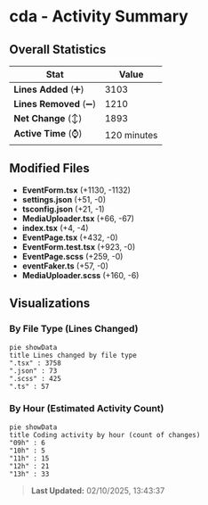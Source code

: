# cda - Activity Summary 

## Overall Statistics

| Stat                   | Value                                                             |
| ---------------------- | ----------------------------------------------------------------- |
| **Lines Added** (➕)   | 3103                                          |
| **Lines Removed** (➖) | 1210                                        |
| **Net Change** (↕)    | 1893                |
| **Active Time** (⌚)   | 120 minutes |


## Modified Files
- **EventForm.tsx** (+1130, -1132)
- **settings.json** (+51, -0)
- **tsconfig.json** (+21, -1)
- **MediaUploader.tsx** (+66, -67)
- **index.tsx** (+4, -4)
- **EventPage.tsx** (+432, -0)
- **EventForm.test.tsx** (+923, -0)
- **EventPage.scss** (+259, -0)
- **eventFaker.ts** (+57, -0)
- **MediaUploader.scss** (+160, -6)

## Visualizations

### By File Type (Lines Changed)

```mermaid
pie showData
title Lines changed by file type
".tsx" : 3758
".json" : 73
".scss" : 425
".ts" : 57
```

### By Hour (Estimated Activity Count)

```mermaid
pie showData
title Coding activity by hour (count of changes)
"09h" : 6
"10h" : 5
"11h" : 15
"12h" : 21
"13h" : 33
```


> **Last Updated:** 02/10/2025, 13:43:37